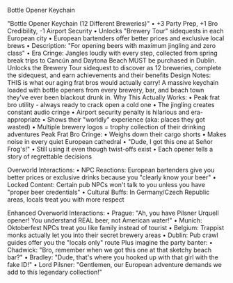 Bottle Opener Keychain

"Bottle Opener Keychain (12 Different Breweries)"
    • +3 Party Prep, +1 Bro Credibility, -1 Airport Security 
    • Unlocks "Brewery Tour" sidequests in each European city 
    • European bartenders offer better prices and exclusive local brews 
    • Description: "For opening beers with maximum jingling and zero class" 
    • Era Cringe: Jangles loudly with every step, collected from spring break trips to Cancún and Daytona Beach 
    MUST be purchased in Dublin. Unlocks the Brewery Tour sidequest to discover as 12 breweries, complete the sidequest, and earn achievements and their benefits
Design Notes:
THIS is what our aging frat bros would actually carry! A massive keychain loaded with bottle openers from every brewery, bar, and beach town they've ever been blackout drunk in.
Why This Actually Works:
    • Peak frat bro utility - always ready to crack open a cold one 
    • The jingling creates constant audio cringe 
    • Airport security penalty is hilarious and era-appropriate 
    • Shows their "worldly" experience (aka: places they got wasted) 
    • Multiple brewery logos = trophy collection of their drinking adventures 
Peak Frat Bro Cringe:
    • Weighs down their cargo shorts 
    • Makes noise in every quiet European cathedral 
    • "Dude, I got this one at Señor Frog's!" 
    • Still using it even though twist-offs exist 
    • Each opener tells a story of regrettable decisions

Overworld Interactions:
    • NPC Reactions: European bartenders give you better prices or exclusive drinks because you "clearly know your beer" 
    • Locked Content: Certain pub NPCs won't talk to you unless you have "proper beer credentials" 
    • Cultural Buffs: In Germany/Czech Republic areas, locals treat you with more respect

Enhanced Overworld Interactions:
    • Prague: "Ah, you have Pilsner Urquell opener! You understand REAL beer, not American water!" 
    • Munich: Oktoberfest NPCs treat you like family instead of tourist 
    • Belgium: Trappist monks actually let you into their secret brewery areas 
    • Dublin: Pub crawl guides offer you the "locals only" route 
Plus imagine the party banter:
    • Chadwick: "Bro, remember when we got this one at that sketchy beach bar?" 
    • Bradley: "Dude, that's where you hooked up with that girl with the fake ID!" 
    • Lord Pilsner: "Gentlemen, our European adventure demands we add to this legendary collection!"
